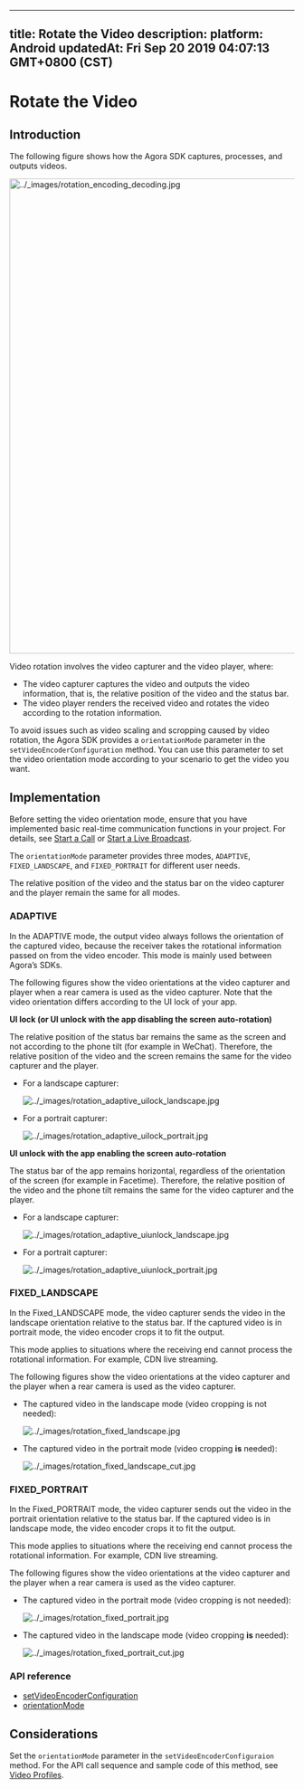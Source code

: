 
---
title: Rotate the Video
description: 
platform: Android
updatedAt: Fri Sep 20 2019 04:07:13 GMT+0800 (CST)
---
# Rotate the Video
## Introduction

The following figure shows how the Agora SDK captures, processes, and outputs videos.

<img alt="../_images/rotation_encoding_decoding.jpg" src="https://web-cdn.agora.io/docs-files/en/rotation_encoding_decoding.jpg" style="width: 840px; "/>

Video rotation involves the video capturer and the video player, where:

- The video capturer captures the video and outputs the video information, that is, the relative position of the video and the status bar.
- The video player renders the received video and rotates the video according to the rotation information.

To avoid issues such as video scaling and scropping caused by video rotation, the Agora SDK provides a `orientationMode` parameter in the `setVideoEncoderConfiguration` method. You can use this parameter to set the video orientation mode according to your scenario to get the video you want.

## Implementation

Before setting the video orientation mode, ensure that you have implemented basic real-time communication functions in your project. For details, see [Start a Call](../../en/Interactive%20Broadcast/start_call_android.md) or [Start a Live Broadcast](../../en/Interactive%20Broadcast/start_live_android.md).

The `orientationMode` parameter provides three modes, `ADAPTIVE`, `FIXED_LANDSCAPE`, and `FIXED_PORTRAIT` for different user needs. 

<div class="alert note">The relative position of the video and the status bar on the video capturer and the player remain the same for all modes.</div>

### ADAPTIVE

In the ADAPTIVE mode, the output video always follows the orientation of the captured video, because the receiver takes the rotational information passed on from the video encoder. This mode is mainly used between Agora’s SDKs.

The following figures show the video orientations at the video capturer and player when a rear camera is used as the video capturer. Note that the video orientation differs according to the UI lock of your app.

**UI lock (or UI unlock with the app disabling the screen auto-rotation)**

The relative position of the status bar remains the same as the screen and not according to the phone tilt \(for example in WeChat\). Therefore, the relative position of the video and the screen remains the same for the video capturer and the player.
		
- For a landscape capturer:

  <img alt="../_images/rotation_adaptive_uilock_landscape.jpg" src="https://web-cdn.agora.io/docs-files/en/rotation_adaptive_uilock_landscape.jpg" />

- For a portrait capturer:
   
   <img alt="../_images/rotation_adaptive_uilock_portrait.jpg" src="https://web-cdn.agora.io/docs-files/en/rotation_adaptive_uilock_portrait.jpg" />

**UI unlock with the app enabling the screen auto-rotation**

The status bar of the app remains horizontal, regardless of the orientation of the screen \(for example in Facetime\). Therefore, the relative position of the video and the phone tilt remains the same for the video capturer and the player.

- For a landscape capturer:

    <img alt="../_images/rotation_adaptive_uiunlock_landscape.jpg" src="https://web-cdn.agora.io/docs-files/en/rotation_adaptive_uiunlock_landscape.jpg" />

- For a portrait capturer:

    <img alt="../_images/rotation_adaptive_uiunlock_portrait.jpg" src="https://web-cdn.agora.io/docs-files/en/rotation_adaptive_uiunlock_portrait.jpg" />


### FIXED_LANDSCAPE

In the Fixed_LANDSCAPE mode, the video capturer sends the video in the landscape orientation relative to the status bar. If the captured video is in portrait mode, the video encoder crops it to fit the output. 

This mode applies to situations where the receiving end cannot process the rotational information. For example, CDN live streaming.

The following figures show the video orientations at the video capturer and the player when a rear camera is used as the video capturer.

-   The captured video in the landscape mode (video cropping is not needed):

    <img alt="../_images/rotation_fixed_landscape.jpg" src="https://web-cdn.agora.io/docs-files/en/rotation_fixed_landscape.jpg" />

-   The captured video in the portrait mode (video cropping **is** needed):

    <img alt="../_images/rotation_fixed_landscape_cut.jpg" src="https://web-cdn.agora.io/docs-files/en/rotation_fixed_landscape_cut.jpg" />


### FIXED_PORTRAIT

In the Fixed_PORTRAIT mode, the video capturer sends out the video in the portrait orientation relative to the status bar. If the captured video is in landscape mode, the video encoder crops it to fit the output. 

This mode applies to situations where the receiving end cannot process the rotational information. For example, CDN live streaming.

The following figures show the video orientations at the video capturer and the player when a rear camera is used as the video capturer.

-   The captured video in the portrait mode (video cropping is not needed):

    <img alt="../_images/rotation_fixed_portrait.jpg" src="https://web-cdn.agora.io/docs-files/en/rotation_fixed_portrait.jpg" />

-   The captured video in the landscape mode (video cropping **is** needed):

    <img alt="../_images/rotation_fixed_portrait_cut.jpg" src="https://web-cdn.agora.io/docs-files/en/rotation_fixed_portrait_cut.jpg" />

### API reference

- [setVideoEncoderConfiguration](https://docs.agora.io/en/Interactive%20Broadcast/API%20Reference/java/classio_1_1agora_1_1rtc_1_1_rtc_engine.html#af5f4de754e2c1f493096641c5c5c1d8f)
- [orientationMode](https://docs.agora.io/en/Interactive%20Broadcast/API%20Reference/java/classio_1_1agora_1_1rtc_1_1video_1_1_video_encoder_configuration.html#a50e755074e254026b51dfaa2e3dc91d9)

## Considerations

Set the `orientationMode` parameter in the `setVideoEncoderConfiguraion` method. For the API call sequence and sample code of this method, see [Video Profiles](../../en/Interactive%20Broadcast/video_profile_android.md).
